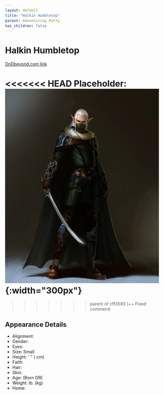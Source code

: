 ```yaml
---
layout: default
title: "Halkin Humbletop"
parent: Adventuring Party
has_children: false
---
```


# Halkin Humbletop

[DnDbeyond.com link](https://www.dndbeyond.com/characters/69039943)

<<<<<<< HEAD
Placeholder:
![full_art](img/daelar_full.jpeg){:width="300px"}
=======
<!--- To be added
![full_art](img/svenn_full.jpeg){:width="300px"}
--->
>>>>>>> parent of cff3593 (++ Fixed comment)

## Appearance Details

- Alignment:
- Gender:
- Eyes:
- Size: Small
- Height: ' " ( cm)
- Faith:  
- Hair:  
- Skin:
- Age:  (Born  DR)
- Weight: lb. (kg)
- Home:
